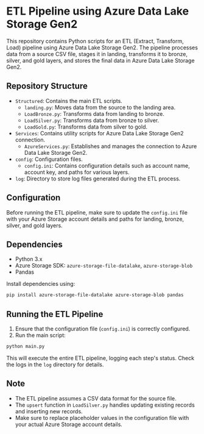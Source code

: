 # ETL Pipeline using Azure Data Lake Storage Gen2

This repository contains Python scripts for an ETL (Extract, Transform, Load) pipeline using Azure Data Lake Storage Gen2. The pipeline processes data from a source CSV file, stages it in landing, transforms it to bronze, silver, and gold layers, and stores the final data in Azure Data Lake Storage Gen2.

## Repository Structure

- `Structured`: Contains the main ETL scripts.
  - `landing.py`: Moves data from the source to the landing area.
  - `LoadBronze.py`: Transforms data from landing to bronze.
  - `LoadSilver.py`: Transforms data from bronze to silver.
  - `LoadGold.py`: Transforms data from silver to gold.
- `Services`: Contains utility scripts for Azure Data Lake Storage Gen2 connection.
  - `AzureServices.py`: Establishes and manages the connection to Azure Data Lake Storage Gen2.
- `config`: Configuration files.
  - `config.ini`: Contains configuration details such as account name, account key, and paths for various layers.
- `log`: Directory to store log files generated during the ETL process.

## Configuration

Before running the ETL pipeline, make sure to update the `config.ini` file with your Azure Storage account details and paths for landing, bronze, silver, and gold layers.

## Dependencies

- Python 3.x
- Azure Storage SDK: `azure-storage-file-datalake`, `azure-storage-blob`
- Pandas

Install dependencies using:

```bash
pip install azure-storage-file-datalake azure-storage-blob pandas
```

## Running the ETL Pipeline

1. Ensure that the configuration file (`config.ini`) is correctly configured.
2. Run the main script:

```bash
python main.py
```

This will execute the entire ETL pipeline, logging each step's status. Check the logs in the `log` directory for details.

## Note

- The ETL pipeline assumes a CSV data format for the source file.
- The `upsert` function in `LoadSilver.py` handles updating existing records and inserting new records.
- Make sure to replace placeholder values in the configuration file with your actual Azure Storage account details.

